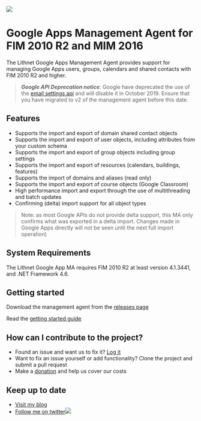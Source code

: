 ![](https://lithnet.github.io/images/logo-ex-small.png)
# Google Apps Management Agent for FIM 2010 R2 and MIM 2016
The Lithnet Google Apps Management Agent provides support for managing Google Apps users, groups, calendars and shared contacts with FIM 2010 R2 and higher.

>***Google API Deprecation notice***: Google have deprecated the use of the [email settings api](https://gsuiteupdates.googleblog.com/2018/10/email-settings-api-shutdown.html) and will disable it in October 2019. Ensure that you have migrated to v2 of the management agent before this date.

## Features
* Supports the import and export of domain shared contact objects
* Supports the import and export of user objects, including attributes from your custom schema
* Supports the import and export of group objects including group settings
* Supports the import and export of resources (calendars, buildings, features)
* Supports the import of domains and aliases (read only)
* Supports the import and export of course objects (Google Classroom)
* High performance import and export through the use of multithreading and batch updates
* Confirming (delta) import support for all object types

> Note: as most Google APIs do not provide delta support, this MA only confirms what was exported in a delta import. Changes made in Google Apps directly will not be seen until the next full import operation)

## System Requirements
The Lithnet Google App MA requires FIM 2010 R2 at least version 4.1.3441, and .NET Framework 4.6.

## Getting started
Download the management agent from the [releases page](https://github.com/lithnet/googleapps-managementagent/releases)

Read the [getting started guide](https://github.com/lithnet/googleapps-managementagent/wiki)

## How can I contribute to the project?
* Found an issue and want us to fix it? [Log it](https://github.com/lithnet/googleapps-managementagent/issues)
* Want to fix an issue yourself or add functionality? Clone the project and submit a pull request
* Make a [donation](https://lithnet.io/donate) and help us cover our costs

## Keep up to date
* [Visit my blog](http://blog.lithiumblue.com)
* [Follow me on twitter](https://twitter.com/RyanLNewington)![](http://twitter.com/favicon.ico)
